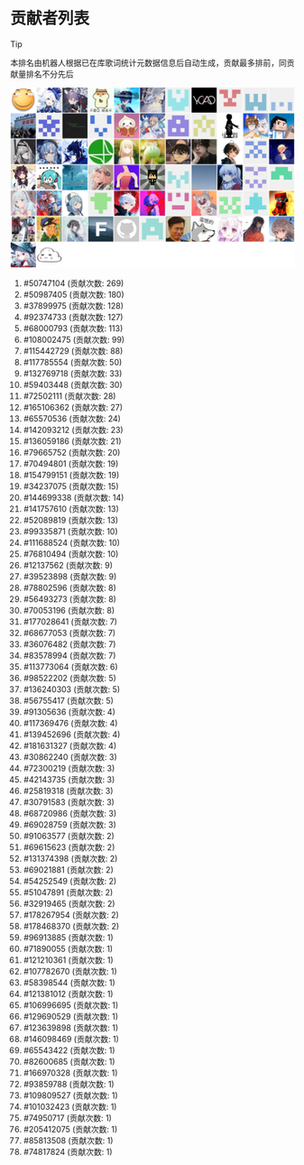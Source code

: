 # 贡献者列表

> [!TIP]
> 本排名由机器人根据已在库歌词统计元数据信息后自动生成，贡献最多排前，同贡献量排名不分先后

![贡献者头像画廊](./CONTRIBUTORS.svg)

1. #50747104 (贡献次数: 269)
2. #50987405 (贡献次数: 180)
3. #37899975 (贡献次数: 128)
4. #92374733 (贡献次数: 127)
5. #68000793 (贡献次数: 113)
6. #108002475 (贡献次数: 99)
7. #115442729 (贡献次数: 88)
8. #117785554 (贡献次数: 50)
9. #132769718 (贡献次数: 33)
10. #59403448 (贡献次数: 30)
11. #72502111 (贡献次数: 28)
12. #165106362 (贡献次数: 27)
13. #65570536 (贡献次数: 24)
14. #142093212 (贡献次数: 23)
15. #136059186 (贡献次数: 21)
16. #79665752 (贡献次数: 20)
17. #70494801 (贡献次数: 19)
18. #154799151 (贡献次数: 19)
19. #34237075 (贡献次数: 15)
20. #144699338 (贡献次数: 14)
21. #141757610 (贡献次数: 13)
22. #52089819 (贡献次数: 13)
23. #99335871 (贡献次数: 10)
24. #111688524 (贡献次数: 10)
25. #76810494 (贡献次数: 10)
26. #12137562 (贡献次数: 9)
27. #39523898 (贡献次数: 9)
28. #78802596 (贡献次数: 8)
29. #56493273 (贡献次数: 8)
30. #70053196 (贡献次数: 8)
31. #177028641 (贡献次数: 7)
32. #68677053 (贡献次数: 7)
33. #36076482 (贡献次数: 7)
34. #83578994 (贡献次数: 7)
35. #113773064 (贡献次数: 6)
36. #98522202 (贡献次数: 5)
37. #136240303 (贡献次数: 5)
38. #56755417 (贡献次数: 5)
39. #91305636 (贡献次数: 4)
40. #117369476 (贡献次数: 4)
41. #139452696 (贡献次数: 4)
42. #181631327 (贡献次数: 4)
43. #30862240 (贡献次数: 3)
44. #72300219 (贡献次数: 3)
45. #42143735 (贡献次数: 3)
46. #25819318 (贡献次数: 3)
47. #30791583 (贡献次数: 3)
48. #68720986 (贡献次数: 3)
49. #69028759 (贡献次数: 3)
50. #91063577 (贡献次数: 2)
51. #69615623 (贡献次数: 2)
52. #131374398 (贡献次数: 2)
53. #69021881 (贡献次数: 2)
54. #54252549 (贡献次数: 2)
55. #51047891 (贡献次数: 2)
56. #32919465 (贡献次数: 2)
57. #178267954 (贡献次数: 2)
58. #178468370 (贡献次数: 2)
59. #96913885 (贡献次数: 1)
60. #71890055 (贡献次数: 1)
61. #121210361 (贡献次数: 1)
62. #107782670 (贡献次数: 1)
63. #58398544 (贡献次数: 1)
64. #121381012 (贡献次数: 1)
65. #106996695 (贡献次数: 1)
66. #129690529 (贡献次数: 1)
67. #123639898 (贡献次数: 1)
68. #146098469 (贡献次数: 1)
69. #65543422 (贡献次数: 1)
70. #82600685 (贡献次数: 1)
71. #166970328 (贡献次数: 1)
72. #93859788 (贡献次数: 1)
73. #109809527 (贡献次数: 1)
74. #101032423 (贡献次数: 1)
75. #74950717 (贡献次数: 1)
76. #205412075 (贡献次数: 1)
77. #85813508 (贡献次数: 1)
78. #74817824 (贡献次数: 1)
